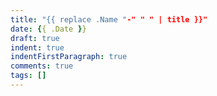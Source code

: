 ```yaml
---
title: "{{ replace .Name "-" " " | title }}"
date: {{ .Date }}
draft: true
indent: true
indentFirstParagraph: true
comments: true
tags: []
---
```


